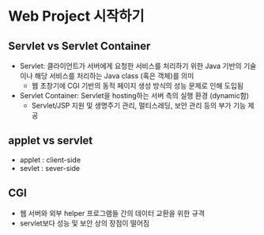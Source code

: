 # Web Project 시작하기
## Servlet vs Servlet Container
- Servlet:  클라이언트가 서버에게 요청한 서비스를 처리하기 위한 Java 기반의 기술이나 해당 서비스를 처리하는 Java class (혹은 객체)를 의미
  - 웹 초창기에 CGI 기반의 동적 페이지 생성 방식의 성능 문제로 인해 도입됨
- Servlet Container: Servlet을 hosting하는 서버 측의 실행 환경 (dynamic함)
  - Servlet/JSP 지원 및 생명주기 관리, 멀티스레딩, 보안 관리 등의 부가 기능 제공
## applet vs servlet
- applet : client-side
- sevlet : sever-side

## CGI
- 웹 서버와 외부 helper 프로그램들 간의 데이터 교환을 위한 규격
- servlet보다 성능 및 보안 상의 장점이 떨어짐